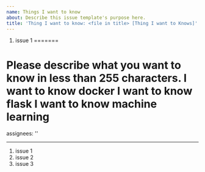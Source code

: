 ```yaml
---
name: Things I want to know
about: Describe this issue template's purpose here.
title: 'Thing I want to know: <file in title> [Thing I want to Knows]'
---
```

1. issue 1
=======

Please describe what you want to know in less than 255 characters.
I want to know docker
I want to know flask
I want to know machine learning
=======

assignees: ''

---
1. issue 1
2. issue 2
3. issue 3

